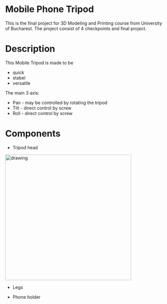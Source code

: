 
# Mobile Phone Tripod
This is the final project for 3D Modeling and Printing course from University of Bucharest.
The project consist of 4 checkpoints and final project. 

# Description
This Mobile Tripod is made to be
* quick
* stabel
* versatile

The main 3 axis:
* Pan  - may be controlled by rotating the tripod
* Tilt - direct control by screw
* Roll - direct control by screw

# Components

* Tripod head
<img src="https://user-images.githubusercontent.com/72545287/115693384-8b10ea80-a368-11eb-8ca0-1fd49fbb505f.jpg" alt="drawing" width="400"/>

* Legs

* Phone holder
